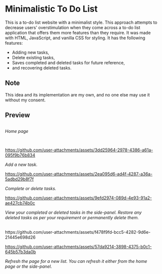 # Minimalistic To Do List 
This is a to-do list website with a minimalist style. This approach attempts to decrease users' overstimulation when they come across a to-do list application that offers them more features than they require. It was made with HTML, JavaScript, and vanilla CSS for styling. It has the following features: 
* Adding new tasks,
* Delete existing tasks,
* Saves completed and deleted tasks for future reference,
* and recovering deleted tasks.

## Note
This idea and its implementation are my own, and no one else may use it without my consent.

## Preview

<img src="https://github.com/user-attachments/assets/de5b5e28-4e25-4589-bc8b-229502a0670c" alt>

<em>Home page</em>

<br>

https://github.com/user-attachments/assets/3dd25964-2978-4386-a61a-095f9b76b834

<em>Add a new task.</em>
<br>

https://github.com/user-attachments/assets/2ea095d6-ad4f-4287-a36a-5adbd29b8f7f

<em>Complete or delete tasks.</em>
<br>

https://github.com/user-attachments/assets/9efd2974-089d-4e93-91a2-ae427cb74b0c

<em>View your completed or deleted tasks in the side-panel. Restore any deleted tasks as per your requirement or permanently delete them.</em>

<br>
https://github.com/user-attachments/assets/f478f9fd-bcc5-4282-9d6e-21445e698d26



https://github.com/user-attachments/assets/57da9214-3898-4375-b0c1-645b57b3da0b



<em>Refresh the page for a new list. You can refresh it either from the home page or the side-panel.</em>

